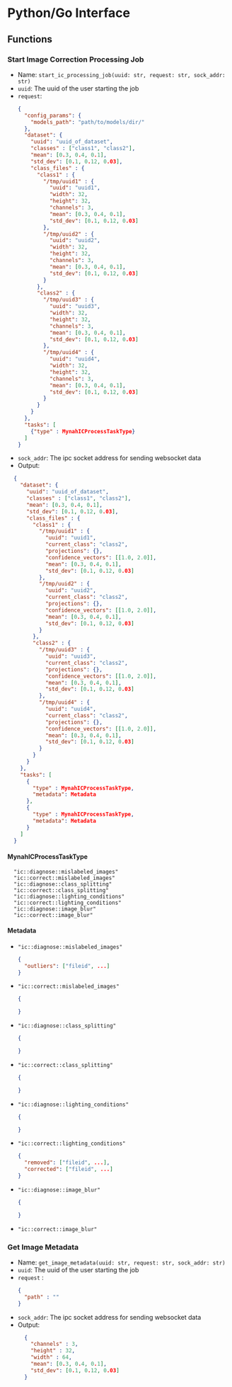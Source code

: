 # Python/Go Interface

## Functions

### Start Image Correction Processing Job
- Name: `start_ic_processing_job(uuid: str, request: str, sock_addr: str)`
- `uuid`: The uuid of the user starting the job
- `request`:
  ```json
  {
    "config_params": {
      "models_path": "path/to/models/dir/"
    },
    "dataset": {
      "uuid": "uuid_of_dataset",
      "classes" : ["class1", "class2"],
      "mean": [0.3, 0.4, 0.1],
      "std_dev": [0.1, 0.12, 0.03],
      "class_files" : {
        "class1" : {
          "/tmp/uuid1" : {
            "uuid": "uuid1",
            "width": 32,
            "height": 32,
            "channels": 3,
            "mean": [0.3, 0.4, 0.1],
            "std_dev": [0.1, 0.12, 0.03]
          },
          "/tmp/uuid2" : {
            "uuid": "uuid2",
            "width": 32,
            "height": 32,
            "channels": 3,
            "mean": [0.3, 0.4, 0.1],
            "std_dev": [0.1, 0.12, 0.03]
          }
        },
        "class2" : {
          "/tmp/uuid3" : {
            "uuid": "uuid3",
            "width": 32,
            "height": 32,
            "channels": 3,
            "mean": [0.3, 0.4, 0.1],
            "std_dev": [0.1, 0.12, 0.03]
          },
          "/tmp/uuid4" : {
            "uuid": "uuid4",
            "width": 32,
            "height": 32,
            "channels": 3,
            "mean": [0.3, 0.4, 0.1],
            "std_dev": [0.1, 0.12, 0.03]
          }
        }
      }
    },
    "tasks": [ 
      {"type" : MynahICProcessTaskType}
    ]
  }
  ```
- `sock_addr`: The ipc socket address for sending websocket data
- Output:
```json
  {
    "dataset": {
      "uuid": "uuid_of_dataset",
      "classes" : ["class1", "class2"],
      "mean": [0.3, 0.4, 0.1],
      "std_dev": [0.1, 0.12, 0.03],
      "class_files" : {
        "class1" : {
          "/tmp/uuid1" : {
            "uuid": "uuid1",
            "current_class": "class2",
            "projections": {},
            "confidence_vectors": [[1.0, 2.0]],
            "mean": [0.3, 0.4, 0.1],
            "std_dev": [0.1, 0.12, 0.03]
          },
          "/tmp/uuid2" : {
            "uuid": "uuid2",
            "current_class": "class2",
            "projections": {},
            "confidence_vectors": [[1.0, 2.0]],
            "mean": [0.3, 0.4, 0.1],
            "std_dev": [0.1, 0.12, 0.03]
          }
        },
        "class2" : {
          "/tmp/uuid3" : {
            "uuid": "uuid3",
            "current_class": "class2",
            "projections": {},
            "confidence_vectors": [[1.0, 2.0]],
            "mean": [0.3, 0.4, 0.1],
            "std_dev": [0.1, 0.12, 0.03]
          },
          "/tmp/uuid4" : {
            "uuid": "uuid4",
            "current_class": "class2",
            "projections": {},
            "confidence_vectors": [[1.0, 2.0]],
            "mean": [0.3, 0.4, 0.1],
            "std_dev": [0.1, 0.12, 0.03]
          }
        }
      }
    },
    "tasks": [ 
      {
        "type" : MynahICProcessTaskType,
        "metadata": Metadata
      },
      {
        "type" : MynahICProcessTaskType,
        "metadata": Metadata
      }
    ]
  }
  ```

#### MynahICProcessTaskType
```
  "ic::diagnose::mislabeled_images"
  "ic::correct::mislabeled_images"
  "ic::diagnose::class_splitting"
  "ic::correct::class_splitting"
  "ic::diagnose::lighting_conditions"
  "ic::correct::lighting_conditions"
  "ic::diagnose::image_blur"
  "ic::correct::image_blur"
```

#### Metadata
- `"ic::diagnose::mislabeled_images"`
  ```json
  {
    "outliers": ["fileid", ...]
  }
  ```
- `"ic::correct::mislabeled_images"`
  ```json
  {
  
  }
  ```  
- `"ic::diagnose::class_splitting"`
  ```json
  {
  
  }
  ```  
- `"ic::correct::class_splitting"`
  ```json
  {
  
  }
  ```  
- `"ic::diagnose::lighting_conditions"`
  ```json
  {
  
  }
  ```  
- `"ic::correct::lighting_conditions"`
  ```json
  {
    "removed": ["fileid", ...],
    "corrected": ["fileid", ...]
  }
  ```  
- `"ic::diagnose::image_blur"`
  ```json
  {
  
  }
  ```  
- `"ic::correct::image_blur"`
  

### Get Image Metadata
- Name: `get_image_metadata(uuid: str, request: str, sock_addr: str)`
- `uuid`: The uuid of the user starting the job
- `request` :
  ```json
  {
    "path" : ""
  }
  ```
- `sock_addr`: The ipc socket address for sending websocket data
- Output:
  ```json
    {
      "channels" : 3,
      "height" : 32,
      "width" : 64,
      "mean": [0.3, 0.4, 0.1],
      "std_dev": [0.1, 0.12, 0.03]
    }
  ```
